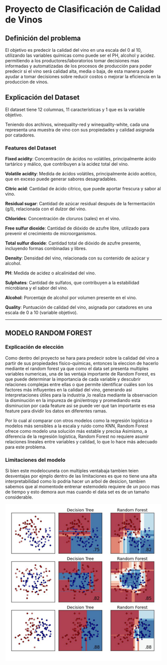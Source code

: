 # Proyecto de Clasificación de Calidad de Vinos

## Definición del problema
El objetivo es predecir la calidad del vino en una escala del 0 al 10, utilizando las variables químicas como puede ser el PH, alcohol y acidez. permitiendo a los productores/laboratorios tomar decisiones mas informadas y automatizadas de los procesos de producción para poder predecir si el vino será calidad alta, media o baja, de esta manera puede ayudar a tomar decisiones sobre reducir costos o mejorar la eficiencia en la produccion de vinos.

## Explicación del Dataset
El dataset tiene 12 columnas, 11 características y 1 que es la variable objetivo.

Teniendo dos archivos, winequality-red y winequality-white, cada una representa una muestra de vino con sus propiedades y calidad asignada por catadores.
### Features del Dataset

**Fixed acidity**: Concentración de ácidos no volátiles, principalmente ácido tartárico y málico, que contribuyen a la acidez total del vino.

**Volatile acidity**: Medida de ácidos volátiles, principalmente ácido acético, que en exceso puede generar sabores desagradables.

**Citric acid**: Cantidad de ácido cítrico, que puede aportar frescura y sabor al vino.

**Residual sugar**: Cantidad de azúcar residual después de la fermentación (g/l), relacionada con el dulzor del vino.

**Chlorides**: Concentración de cloruros (sales) en el vino.

**Free sulfur dioxide**: Cantidad de dióxido de azufre libre, utilizado para prevenir el crecimiento de microorganismos.

**Total sulfur dioxide**: Cantidad total de dióxido de azufre presente, incluyendo formas combinadas y libres.

**Density**: Densidad del vino, relacionada con su contenido de azúcar y alcohol.

**PH**: Medida de acidez o alcalinidad del vino.

**Sulphates**: Cantidad de sulfatos, que contribuyen a la estabilidad microbiana y el sabor del vino.

**Alcohol**: Porcentaje de alcohol por volumen presente en el vino.

**Quality**: Puntuación de calidad del vino, asignada por catadores en una escala de 0 a 10 (variable objetivo).


---

## MODELO RANDOM FOREST 

### Explicación de elección 

Como dentro del proyecto se hara para predecir sobre la calidad del vino a partir de sus propiedades físico-químicas, entonces la eleccion de hacerlo mediante el random forest ya que como el data set presenta multiples variables numericas, una de las ventaja importante de Random
Forest, es que puede determinar la
importancia de cada variable y descubrir
relaciones complejas entre ellas o que permite identificar cuáles son los factores más influyentes en la calidad del vino, generando así interpretaciones útiles para la industria ,lo realiza mediante la observacion  la
disminución en la impureza de
gini/entropy y promediando esta disminucion por cada feature asi se puede ver qué tan importante
es esa feature para dividir los datos en
diferentes ramas.


Por lo cual al comparar con otros modelos como la regresión logística o modelos más sensibles a la escala y ruido como KNN, Random Forest ofrece como modelo una solución más estable y precisa Asimismo, a diferencia de la regresión logística, Random Forest no requiere asumir relaciones lineales entre variables y calidad, lo que lo hace más adecuado para este problema.

### Limitaciones del modelo

Si bien este modelocuneta con multiples ventabaja tambien teien desventajas por ejmplo dentro de las limitaciones es que no tiene una alta interpretabilidad como lo podria hacer un arbol de desicion, tambien sabemos que al momentode entrenar estemodelo requiere de un poco mas de tiempo y esto demora aun mas cuando el data set es de un tamaño considerable.

![alt text](image.png)


